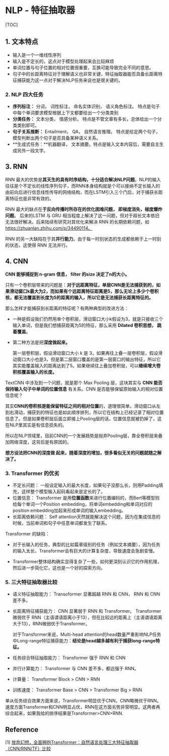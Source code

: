 # NLP - 特征抽取器



[TOC]

## 1. 文本特点

- 输入是一个一维线性序列
- 输入是不定长的，这点对于模型处理起来会比较麻烦
- 单词位置与句子位置的相对位置很重要，互换可能导致完全不同的意思。
- 句子中的长距离特征对于理解语义也非常关键，特征抽取器能否具备长距离特征捕获能力这一点对于解决NLP任务来说也是很关键的。

### 2. NLP 四大任务

- **序列标注：** 分词， 词性标注， 命名实体识别， 语义角色标注。 特点是句子中每个单词要求模型根据上下文都要给出一个分类类别
- **分类任务：** 文本分类， 情感分析。 特点是不管文章有多长，总体给出一个分类类别即可。
- **句子关系推断：** Entailment， QA， 自然语言推理。 特点是给定两个句子，模型判断出两个句子是否具备某种语义关系。
- **生成式任务：**机器翻译， 文本摘要。特点是输入文本内容后，需要自主生成另外一段文字。

## 3. RNN

RNN 最大的优势是**其天生的具有时序结构，十分适合解决NLP问题**。NLP的输入往往是个不定长的线性序列句子，而RNN本身结构就是个可以接纳不定长输入的由前向后进行信息线性传导的网络结构，而在LSTM引入三个门后，对于捕获长距离特征也是非常有效的。

RNN 最大的缺点在**于反向传播时所存在的优化困难问题， 即梯度消失，梯度爆炸问题**。 后来的LSTM 与 GRU 相当程度上解决了这一问题，但对于超长文本依旧无法很好解决。后来陆续有研究对其优化来解决 RNN 的长期依赖问题，如 https://zhuanlan.zhihu.com/p/34490114。 

RNN 的另一大缺陷在于其**并行能力**。由于每一时刻状态的生成都依赖于上一时刻的状态，这使得 RNN 无法并行。

## 4. CNN

**CNN 能够捕捉到 n-gram 信息， filter 的size 决定了n的大小。**

只有一个卷积层带来的问题是：**对于远距离特征，单层CNN是无法捕获到的，如果滑动窗口k最大为2，而如果有个远距离特征距离是5，那么无论上多少个卷积核，都无法覆盖到长度为5的距离的输入，所以它是无法捕获长距离特征的。**

那么怎样才能捕获到长距离的特征呢？有两种典型的改进方法：

- 一种是假设我们仍然用单个卷积层，滑动窗口大小k假设为3，就是只接收三个输入单词，但是我们想捕获距离为5的特征，那么采用 **Dilated 卷积思想， 跳着覆盖**。

- 第二种方法是把**深度做起来。**

  第一层卷积层，假设滑动窗口大小 k 是 3，如果再往上叠一层卷积层，假设滑动窗口大小也是3，但是第二层窗口覆盖的是第一层窗口的输出特征，所以它其实能覆盖输入的距离达到了5。如果继续往上叠加卷积层，可以**继续增大卷积核覆盖输入的长度。**

TextCNN 中涉及到一个问题，就是那个 Max Pooling 层，这块其实与 **CNN 能否保持输入句子中单词的位置信息** 有关系。CNN 是否能够保留原始输入的相对位置信息呢？

其实**CNN的卷积核是能保留特征之间的相对位置**的，道理很简单，滑动窗口从左到右滑动，捕获到的特征也是如此顺序排列，所以它在结构上已经记录了相对位置信息了。但是如果卷积层后面立即接上Pooling层的话，位置信息就被扔掉了，这在NLP里其实是有信息损失的。

所以在NLP领域里，目前CNN的一个发展趋势是抛弃Pooling层，靠全卷积层来叠加网络深度，这背后是有原因的。

**想方设法把CNN的深度做	起来，随着深度的增加，很多看似无关的问题就随之解决了。**

### 3. Transformer 的优劣

- 不定长问题： 一般设定输入的最大长度，如果句子没那么长，则用Padding填充，这样整个模型输入起码看起来是定长的了。
- 位置信息： Transformer 是用**位置函数**来进行位置编码的，而Bert等模型则给每个单词一个Position embedding，将单词embedding和单词对应的position embedding加起来形成单词的输入embedding。 
- 长距离依赖问题： Self attention天然就能解决这个问题，因为在集成信息的时候，当前单词和句子中任意单词都发生了联系。

Transformer 的缺陷：

- 对于长输入的任务，典型的比如篇章级别的任务（例如文本摘要），因为任务的输入太长，Transformer会有巨大的计算复杂度，导致速度会急剧变慢。

- Transformer整体结构确实显得复杂了一些，如何更深刻认识它的作用机理，然后进一步简化它，这也是一个好的探索方向。

### 5. 三大特征抽取器比较

- 语义特征抽取能力： Transoformer 显著超越 RNN 和 CNN， RNN 和 CNN 差不多。

- 长距离特征捕获能力： CNN 显著弱于 RNN 和 Transformer。 Transformer微弱优于 RNN（主语谓语距离小于13），但在比较远的距离上（主语谓语距离大于13），RNN微弱优于Transformer。

  对于Transformer来说，Multi-head attention的head数量严重影响NLP任务中Long-range特征捕获能力：**结论是head越多越有利于捕获long-range特征。**

- 任务综合特征抽取能力： Transformer 强于 RNN 和 CNN

- 并行计算能力： Transformer 与 CNN 差不多，都远强于 RNN。 

- 计算量： Transformer Block > CNN > RNN

- 训练速度： Transformer Base > CNN > Transformer Big > RNN

单从任务综合效果方面来说，Transformer明显优于CNN，CNN略微优于RNN。速度方面Transformer和CNN明显占优，RNN在这方面劣势非常明显。这两者再综合起来，如果我给的排序结果是Transformer>CNN>RNN. 



## Reference

[1] [放弃幻想，全面拥抱Transformer：自然语言处理三大特征抽取器（CNN/RNN/TF）比较](https://zhuanlan.zhihu.com/p/54743941)



